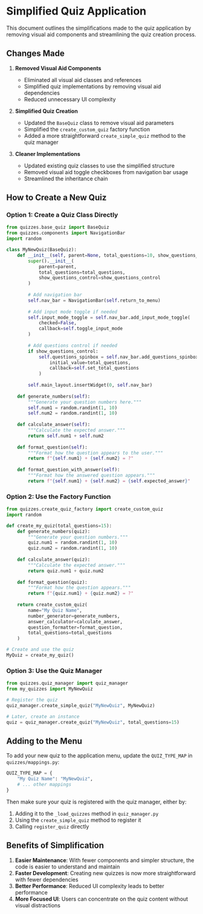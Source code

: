 # Simplified Quiz Application

This document outlines the simplifications made to the quiz application by removing visual aid components and streamlining the quiz creation process.

## Changes Made

1. **Removed Visual Aid Components**
   - Eliminated all visual aid classes and references
   - Simplified quiz implementations by removing visual aid dependencies
   - Reduced unnecessary UI complexity

2. **Simplified Quiz Creation**
   - Updated the `BaseQuiz` class to remove visual aid parameters
   - Simplified the `create_custom_quiz` factory function
   - Added a more straightforward `create_simple_quiz` method to the quiz manager

3. **Cleaner Implementations**
   - Updated existing quiz classes to use the simplified structure
   - Removed visual aid toggle checkboxes from navigation bar usage
   - Streamlined the inheritance chain

## How to Create a New Quiz

### Option 1: Create a Quiz Class Directly

```python
from quizzes.base_quiz import BaseQuiz
from quizzes.components import NavigationBar
import random

class MyNewQuiz(BaseQuiz):
    def __init__(self, parent=None, total_questions=10, show_questions_control=True):
        super().__init__(
            parent=parent,
            total_questions=total_questions,
            show_questions_control=show_questions_control
        )
        
        # Add navigation bar
        self.nav_bar = NavigationBar(self.return_to_menu)
        
        # Add input mode toggle if needed
        self.input_mode_toggle = self.nav_bar.add_input_mode_toggle(
            checked=False,
            callback=self.toggle_input_mode
        )
        
        # Add questions control if needed
        if show_questions_control:
            self.questions_spinbox = self.nav_bar.add_questions_spinbox(
                initial_value=total_questions,
                callback=self.set_total_questions
            )
        
        self.main_layout.insertWidget(0, self.nav_bar)
    
    def generate_numbers(self):
        """Generate your question numbers here."""
        self.num1 = random.randint(1, 10)
        self.num2 = random.randint(1, 10)
    
    def calculate_answer(self):
        """Calculate the expected answer."""
        return self.num1 + self.num2
    
    def format_question(self):
        """Format how the question appears to the user."""
        return f"{self.num1} + {self.num2} = ?"
    
    def format_question_with_answer(self):
        """Format how the answered question appears."""
        return f"{self.num1} + {self.num2} = {self.expected_answer}"
```

### Option 2: Use the Factory Function

```python
from quizzes.create_quiz_factory import create_custom_quiz
import random

def create_my_quiz(total_questions=15):
    def generate_numbers(quiz):
        """Generate your question numbers."""
        quiz.num1 = random.randint(1, 10)
        quiz.num2 = random.randint(1, 10)
    
    def calculate_answer(quiz):
        """Calculate the expected answer."""
        return quiz.num1 + quiz.num2
    
    def format_question(quiz):
        """Format how the question appears."""
        return f"{quiz.num1} + {quiz.num2} = ?"
    
    return create_custom_quiz(
        name="My Quiz Name",
        number_generator=generate_numbers,
        answer_calculator=calculate_answer,
        question_formatter=format_question,
        total_questions=total_questions
    )

# Create and use the quiz
MyQuiz = create_my_quiz()
```

### Option 3: Use the Quiz Manager

```python
from quizzes.quiz_manager import quiz_manager
from my_quizzes import MyNewQuiz

# Register the quiz
quiz_manager.create_simple_quiz("MyNewQuiz", MyNewQuiz)

# Later, create an instance
quiz = quiz_manager.create_quiz("MyNewQuiz", total_questions=15)
```

## Adding to the Menu

To add your new quiz to the application menu, update the `QUIZ_TYPE_MAP` in `quizzes/mappings.py`:

```python
QUIZ_TYPE_MAP = {
    "My Quiz Name": "MyNewQuiz",
    # ... other mappings
}
```

Then make sure your quiz is registered with the quiz manager, either by:

1. Adding it to the `_load_quizzes` method in `quiz_manager.py`
2. Using the `create_simple_quiz` method to register it
3. Calling `register_quiz` directly

## Benefits of Simplification

1. **Easier Maintenance**: With fewer components and simpler structure, the code is easier to understand and maintain
2. **Faster Development**: Creating new quizzes is now more straightforward with fewer dependencies
3. **Better Performance**: Reduced UI complexity leads to better performance
4. **More Focused UI**: Users can concentrate on the quiz content without visual distractions 